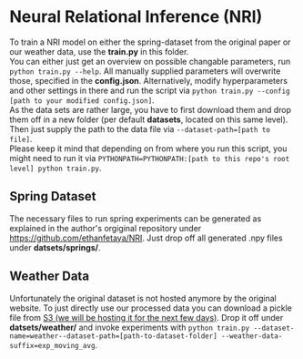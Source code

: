 # Neural Relational Inference (NRI)
To train a NRI model on either the spring-dataset from the original paper or our weather data, use the **train.py** in this folder.  
You can either just get an overview on possible changable parameters, run `python train.py --help`. All manually supplied parameters will overwrite those, specified in the **config.json**. Alternatively, modify hyperparameters and other settings in there and run the script via `python train.py --config [path to your modified config.json]`.  
As the data sets are rather large, you have to first download them and drop them off in a new folder (per default **datasets**, located on this same level). Then just supply the path to the data file via `--dataset-path=[path to file]`.  
Please keep it mind that depending on from where you run this script, you might need to run it via `PYTHONPATH=PYTHONPATH:[path to this repo's root level] python train.py`.

## Spring Dataset
The necessary files to run spring experiments can be generated as explained in the author's orgiginal repository under https://github.com/ethanfetaya/NRI. Just drop off all generated .npy files under **datsets/springs/**.

## Weather Data
Unfortunately the original dataset is not hosted anymore by the original website. To just directly use our processed data you can download a pickle file from [S3 (we will be hosting it for the next few days)](https://testbucket-ag97.s3.eu-central-1.amazonaws.com/100000_5_100_1_0_rawexp_moving_avg.pickle). Drop it off under **datsets/weather/** and invoke experiments with `python train.py --dataset-name=weather--dataset-path=[path-to-dataset-folder] --weather-data-suffix=exp_moving_avg`.
